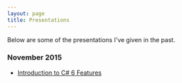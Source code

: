 ```yaml
---
layout: page
title: Presentations
---
```


Below are some of the presentations I've given in the past.

### November 2015
* [Introduction to C# 6 Features](/public/presentations/C%23%206%20Introduction.pdf)

<span class="glyphicon glyphicon-align-left" aria-hidden="true"></span>
